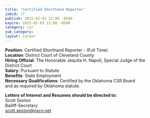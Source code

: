 ```yaml
---
title: 'Certified Shorthand Reporter'
jobid: 17
publish: 2015-02-03 12:00 -0500
expire: 2015-05-03 12:00 -0500
category: csr
sub_category: 
layout: career
---
```

<p><b>Position</b>: Certified Shorthand Reporter - (Full Time)<br /><b>Location</b>: District Court of Cleveland County<br /><b>Hiring Official</b>: The Honorable Jequita H. Napoli, Special Judge of the District Court<br /><b>Salary</b>: Pursuant to Statute<br /><b>Benefits</b>: State Employment<br /><b>Necessary Qualifications</b>: Certified by the Oklahoma CSR Board<br /> and as required by Oklahoma statute. </p><p><b>Letters of Interest and Resumes should be directed to:</b><br />Scott Sexton<br /> Bailiff-Secretary<br /> <a href="mailto:scott.sexton@oscn.net ">scott.sexton@oscn.net </a></p>